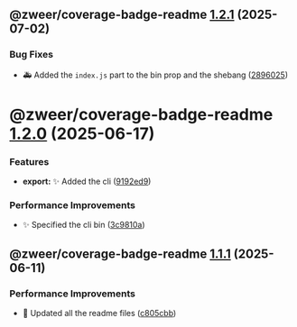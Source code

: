 ## @zweer/coverage-badge-readme [1.2.1](https://github.com/Zweer/utils/compare/@zweer/coverage-badge-readme@1.2.0...@zweer/coverage-badge-readme@1.2.1) (2025-07-02)


### Bug Fixes

* :ambulance: Added the `index.js` part to the bin prop and the shebang ([2896025](https://github.com/Zweer/utils/commit/28960255a2e2593c15ce59a7e39df9000a3c6a5d))

# @zweer/coverage-badge-readme [1.2.0](https://github.com/Zweer/utils/compare/@zweer/coverage-badge-readme@1.1.1...@zweer/coverage-badge-readme@1.2.0) (2025-06-17)


### Features

* **export:** :sparkles: Added the cli ([9192ed9](https://github.com/Zweer/utils/commit/9192ed9bba25b24314ad5f3d9d15b8c8ddc6eac5))


### Performance Improvements

* :sparkles: Specified the cli bin ([3c9810a](https://github.com/Zweer/utils/commit/3c9810a4755e518061a601b34e6958787adda8c1))

## @zweer/coverage-badge-readme [1.1.1](https://github.com/Zweer/utils/compare/@zweer/coverage-badge-readme@1.1.0...@zweer/coverage-badge-readme@1.1.1) (2025-06-11)


### Performance Improvements

* :memo: Updated all the readme files ([c805cbb](https://github.com/Zweer/utils/commit/c805cbb7a9258c15cd4b57333679b28b6eaf1c77))
